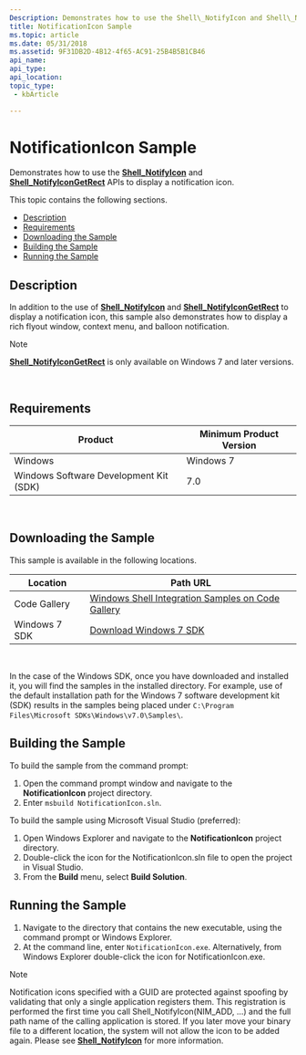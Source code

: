 ```yaml
---
Description: Demonstrates how to use the Shell\_NotifyIcon and Shell\_NotifyIconGetRect APIs to display a notification icon.
title: NotificationIcon Sample
ms.topic: article
ms.date: 05/31/2018
ms.assetid: 9F31DB2D-4B12-4f65-AC91-25B4B5B1CB46
api_name: 
api_type: 
api_location: 
topic_type: 
 - kbArticle

---
```


# NotificationIcon Sample

Demonstrates how to use the [**Shell\_NotifyIcon**](/windows/desktop/api/Shellapi/nf-shellapi-shell_notifyicona) and [**Shell\_NotifyIconGetRect**](/windows/desktop/api/Shellapi/nf-shellapi-shell_notifyicongetrect) APIs to display a notification icon.

This topic contains the following sections.

-   [Description](#description)
-   [Requirements](#requirements)
-   [Downloading the Sample](#downloading-the-sample)
-   [Building the Sample](#building-the-sample)
-   [Running the Sample](#running-the-sample)

## Description

In addition to the use of [**Shell\_NotifyIcon**](/windows/desktop/api/Shellapi/nf-shellapi-shell_notifyicona) and [**Shell\_NotifyIconGetRect**](/windows/desktop/api/Shellapi/nf-shellapi-shell_notifyicongetrect) to display a notification icon, this sample also demonstrates how to display a rich flyout window, context menu, and balloon notification.

> [!Note]  
> [**Shell\_NotifyIconGetRect**](/windows/desktop/api/Shellapi/nf-shellapi-shell_notifyicongetrect) is only available on Windows 7 and later versions.

 

## Requirements



| Product                                | Minimum Product Version |
|----------------------------------------|-------------------------|
| Windows                                | Windows 7               |
| Windows Software Development Kit (SDK) | 7.0                     |



 

## Downloading the Sample

This sample is available in the following locations.



| Location      | Path URL                                                                                             |
|---------------|------------------------------------------------------------------------------------------------------|
| Code Gallery  | [Windows Shell Integration Samples on Code Gallery](https://code.msdn.microsoft.com/shellintegration) |
| Windows 7 SDK | [Download Windows 7 SDK](https://msdn.microsoft.com/windowsvista/bb980924.aspx)                            |



 

In the case of the Windows SDK, once you have downloaded and installed it, you will find the samples in the installed directory. For example, use of the default installation path for the Windows 7 software development kit (SDK) results in the samples being placed under `C:\Program Files\Microsoft SDKs\Windows\v7.0\Samples\`.

## Building the Sample

To build the sample from the command prompt:

1.  Open the command prompt window and navigate to the **NotificationIcon** project directory.
2.  Enter `msbuild NotificationIcon.sln`.

To build the sample using Microsoft Visual Studio (preferred):

1.  Open Windows Explorer and navigate to the **NotificationIcon** project directory.
2.  Double-click the icon for the NotificationIcon.sln file to open the project in Visual Studio.
3.  From the **Build** menu, select **Build Solution**.

## Running the Sample

1.  Navigate to the directory that contains the new executable, using the command prompt or Windows Explorer.
2.  At the command line, enter `NotificationIcon.exe`. Alternatively, from Windows Explorer double-click the icon for NotificationIcon.exe.

> [!Note]  
> Notification icons specified with a GUID are protected against spoofing by validating that only a single application registers them. This registration is performed the first time you call Shell\_NotifyIcon(NIM\_ADD, ...) and the full path name of the calling application is stored. If you later move your binary file to a different location, the system will not allow the icon to be added again. Please see [**Shell\_NotifyIcon**](/windows/desktop/api/Shellapi/nf-shellapi-shell_notifyicona) for more information.

 

 

 



